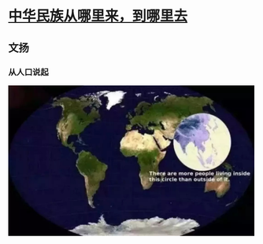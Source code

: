 # [中华民族从哪里来，到哪里去][zz]
## 文扬

### 从人口说起

<img src="p100.jpg" width="500" hegiht="300" align=center />
<!-- ![pic1](p100.jpg =200x160) -->


[zz]: http://rdcy-sf.ruc.edu.cn/Index/news_cont/id/51020.html "原文"
